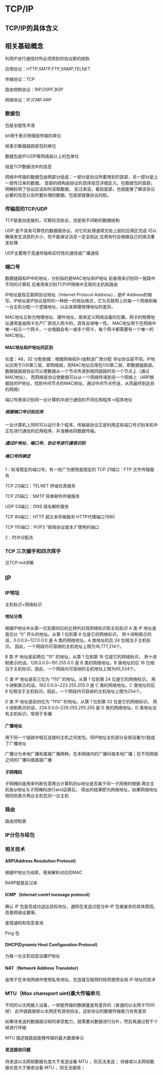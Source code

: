# TCP/IP

## TCP/IP的具体含义

## 相关基础概念

利用IP进行通信时所必须用到的协议群的统称

应用协议：HTTP,SMTP,FTP,SNMP,TELNET

传输协议：TCP

路由控制协议：RIP,OSPF,BGP

网络协议：IP,ICMP.ARP

### 数据包
包是全能性术语
  
bit用于表示物理层传输的单位

帧表示数据链路层包的单位

数据包是IP/UDP等网络层以上的包单位

段是TCP数据流中的信息

网络中传输的数据包由两部分组成：一部分是协议所要用到的首部，另一部分是上一层传过来的数据。
首部的结构由协议的具体规范详细定义。在数据包的首部，明确标明了协议应该如何读取数据。
反过来说，看到首部，也就能够了解该协议必要的信息以及所要处理的数据。包首部就像协议的脸。


### 传输层的TCP/UDP

TCP是面向连接的，可靠的流协议，流是指不间断的数据结构

UDP 是不具有可靠性的数据报协议，对它的处理通常交给上层的应用区完成
可以确保发生消息的大小，但不能保证消息一定会到达
应用有时会根据自己的情况重发处理

UDP主要用于高速传输和实时性的通信或广播通信

### 端口号
数据链路和IP中的地址，分别指的是MAC地址和IP地址
前者用来识别同一链路中不同的计算机
后者用来识别TCP/IP网络中互联的主机和路由

IP地址是指互联网协议地址（Internet Protocol Address），是IP Address的缩写。IP地址是IP协议提供的一种统一的地址格式，它为互联网上的每一个网络和每一台主机分配一个逻辑地址，以此来屏蔽物理地址的差异。

MAC地址又称为物理地址、硬件地址，用来定义网络设备的位置。网卡的物理地址通常是由网卡生产厂家烧入网卡的，具有全球唯一性。
MAC地址用于在网络中唯一标示一个网卡，一台电脑会有一或多个网卡，每个网卡都需要有一个唯一的MAC地址。

#### MAC地址和IP地址的区别

长度：48，32
分配依据：根据网络拓扑/由制造厂商分配
寻址协议层不同。IP地址应用于OSI第三层，即网络层，而MAC地址应用在OSI第二层，即数据链路层。
数据链路层协议可以使数据从一个节点传递到相同链路的另一个节点上（通过MAC地址），
而网络层协议使数据可以从一个网络传递到另一个网络上（ARP根据目的IP地址，找到中间节点的MAC地址，通过中间节点传送，从而最终到达目的网络）

端口号用来识别同一台计算机中进行通信的不同应用程序->程序地址

##### 根据端口号识别应用
一台计算机上同时可以运行多个程序。传输层协议正是利用这些端口号识别本机中正在进行通信的应用程序，并准确地将数据传输。

##### 通过IP地址、端口号、协议号进行通信识别

##### 端口号的确定
1：标准既定的端口号，有一些广为使用是固定的
TCP 21端口：FTP 文件传输服务

TCP 23端口：TELNET 终端仿真服务

TCP 25端口：SMTP 简单邮件传输服务

UDP 53端口：DNS 域名解析服务

TCP 80端口：HTTP 超文本传输服务
HTTP代理端口7890

TCP 110端口：POP3 “邮局协议版本3”使用的端口

2：时许分配法

### TCP 三次握手和四次挥手
见TCP.md详解

## IP

### IP地址
主机标识+网络标识

#### 地址分类
根据IP地址中从第一位到第四位的比特列对其网络标识和主机标识
A 类 IP 地址是首位以 “0” 开头的地址。从第 1 位到第 8 位是它的网络标识。
用十进制表示的话，0.0.0.0~127.0.0.0 是 A 类的网络地址。A 类地址的后 24 位相当于主机标识。
因此，一个网段内可容纳的主机地址上限为16,777,214个。

B 类 IP 地址是前两位 “10” 的地址。从第 1 位到第 16 位是它的网络标识。
用十进制表示的话，128.0.0.0~191.255.0.0 是 B 类的网络地址。B 类地址的后 16 位相当于主机标识。因此，一个网段内可容纳的主机地址上限为65,534个。

C 类 IP 地址是前三位为 “110” 的地址。从第 1 位到第 24 位是它的网络标识。
用十进制表示的话，192.0.0.0~223.255.255.0 是 C 类的网络地址。C 类地址的后 8 位相当于主机标识。因此，一个网段内可容纳的主机地址上限为254个。

D 类 IP 地址是前四位为 “1110” 的地址。从第 1 位到第 32 位是它的网络标识。
用十进制表示的话，224.0.0.0~239.255.255.255 是 D 类的网络地址。D 类地址没有主机标识，常用于多播

#### 广播地址

用于同一个链路中相互连接的主机之间发包，将IP地址主机部分全部设置为1就成了广播地址

广播分为本地广播和直接广播两种。在本网络内的广播叫做本地广播；在不同网络之间的广播叫做直接广播

#### 子网掩码
子网掩码是用来判断任意两台计算机的ip地址是否属于同一子网络的根据 两台主机各ip地址与子网掩码进行and运算后，
得出的结果即为网络地址，如果网络地址相同则表示两台主机在同一台主机

### 路由
路由控制表

### IP分包与组包

### 相关技术

#### ARP(Address Resolution Protocol)

根据IP地址为线索，用来解析对应的MAC

RARP就是反过来

#### ICMP（Internet contrl message protocol)
确认 IP 包是否成功送达目标地址，通知在发送过程当中 IP 包被废弃的具体原因，改善网络设置等。

差错通知和信息查询

Ping 包

####  DHCP(Dynamic Host Configuration Protocol)
为每一台主机动态设置IP地址

#### NAT（Network Address Translator)

是用于在本地网络中使用私有地址，在连接互联网时转而使用全局 IP 地址的技术

### MTU（Max chansport uint)最大传输单元

不同的以太网接入设备，一帧能传输的数据量是有差异的（普通的以太网卡1500帧）
此外链路层除以太网还有其他协议，这些协议的数据传输能力也有差异

如果待发送的数据超过帧的承受能力，就需要对数据进行分片，然后再通过若干个帧进行传输

MTU 描述链路层能够传输的最大数据单元

#### 发送接收问题
待发送以太网帧数据长度大于发送设备 MTU ，则无法发送；
待接收以太网帧数据长度大于接收设备 MTU ，则无法接收；

